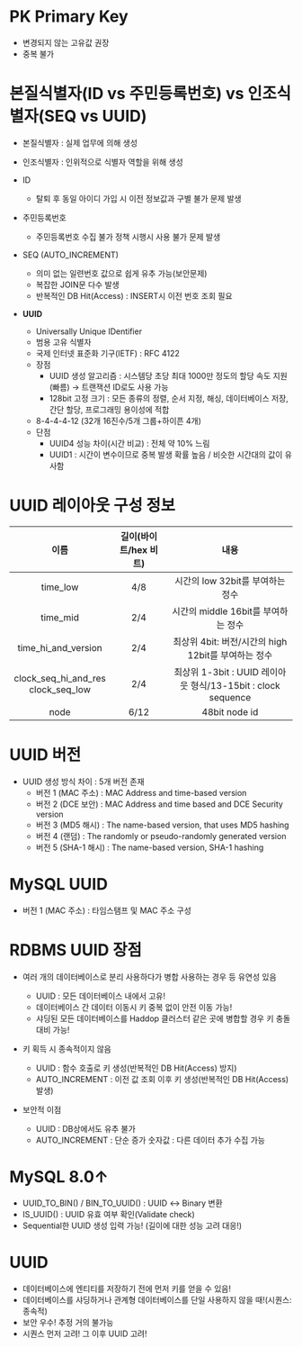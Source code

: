 # PK Primary Key
- 변경되지 않는 고유값 권장
- 중복 불가

# 본질식별자(ID vs 주민등록번호) vs 인조식별자(SEQ vs UUID)
- 본질식별자 : 실제 업무에 의해 생성
- 인조식별자 : 인위적으로 식별자 역할을 위해 생성

- ID
  - 탈퇴 후 동일 아이디 가입 시 이전 정보값과 구별 불가 문제 발생
- 주민등록번호
  - 주민등록번호 수집 불가 정책 시행시 사용 불가 문제 발생
- SEQ (AUTO_INCREMENT)
  - 의미 없는 일련번호 값으로 쉽게 유추 가능(보안문제)
  - 복잡한 JOIN문 다수 발생
  - 반복적인 DB Hit(Access) : INSERT시 이전 번호 조회 필요
- **UUID**
  - Universally Unique IDentifier
  - 범용 고유 식별자
  - 국제 인터넷 표준화 기구(IETF) : RFC 4122
  - 장점
    - UUID 생성 알고리즘 : 시스템당 초당 최대 1000만 정도의 할당 속도 지원(빠름) → 트랜잭션 ID로도 사용 가능
    - 128bit 고정 크기 : 모든 종류의 정렬, 순서 지정, 해싱, 데이터베이스 저장, 간단 할당, 프로그래밍 용이성에 적합
  - 8-4-4-4-12 (32개 16진수/5개 그룹+하이픈 4개)
  - 단점 
    - UUID4 성능 차이(시간 비교) : 전체 약 10% 느림
    - UUID1 : 시간이 변수이므로 중복 발생 확률 높음 / 비슷한 시간대의 값이 유사함
      
# UUID 레이아웃 구성 정보
|이름|길이(바이트/hex 비트)|내용|
|:--:|:--:|:--:|
|time_low|4/8|시간의 low 32bit를 부여하는 정수|
|time_mid|2/4|시간의 middle 16bit를 부여하는 정수|
|time_hi_and_version|2/4|최상위 4bit: 버전/시간의 high 12bit를 부여하는 정수|
|clock_seq_hi_and_res<br>clock_seq_low|2/4|최상위 1-3bit : UUID 레이아웃 형식/13-15bit : clock sequence|
|node|6/12|48bit node id|

# UUID 버전
- UUID 생성 방식 차이 : 5개 버전 존재
  - 버전 1 (MAC 주소) : MAC Address and time-based version
  - 버전 2 (DCE 보안) : MAC Address and time based and DCE Security version
  - 버전 3 (MD5 해시) : The name-based version, that uses MD5 hashing
  - 버전 4 (랜덤) : The randomly or pseudo-randomly generated version
  - 버전 5 (SHA-1 해시) : The name-based version, SHA-1 hashing
 
# MySQL UUID
- 버전 1 (MAC 주소) : 타임스탬프 및 MAC 주소 구성

# RDBMS UUID 장점
- 여러 개의 데이터베이스로 분리 사용하다가 병합 사용하는 경우 등 유연성 있음
  - UUID : 모든 데이터베이스 내에서 고유!
  - 데이터베이스 간 데이터 이동시 키 중복 없이 안전 이동 가능!
  - 샤딩된 모든 데이터베이스를 Haddop 클러스터 같은 곳에 병합할 경우 키 충돌 대비 가능!
 
- 키 획득 시 종속적이지 않음
  - UUID : 함수 호출로 키 생성(반복적인 DB Hit(Access) 방지)
  - AUTO_INCREMENT : 이전 값 조회 이후 키 생성(반복적인 DB Hit(Access) 발생)
 
- 보안적 이점
  - UUID : DB상에서도 유추 불가
  - AUTO_INCREMENT : 단순 증가 숫자값 : 다른 데이터 추가 수집 가능
 
# MySQL 8.0↑
- UUID_TO_BIN() / BIN_TO_UUID() : UUID ↔ Binary 변환
- IS_UUID() : UUID 유효 여부 확인(Validate check)
- Sequential한 UUID 생성 입력 가능! (길이에 대한 성능 고려 대응!)

# UUID
- 데이터베이스에 엔티티를 저장하기 전에 먼저 키를 얻을 수 있음!
- 데이터베이스를 샤딩하거나 관계형 데이터베이스를 단일 사용하지 않을 때!(시퀀스:종속적)
- 보안 우수! 추정 거의 불가능
- 시퀀스 먼저 고려! 그 이후 UUID 고려!

